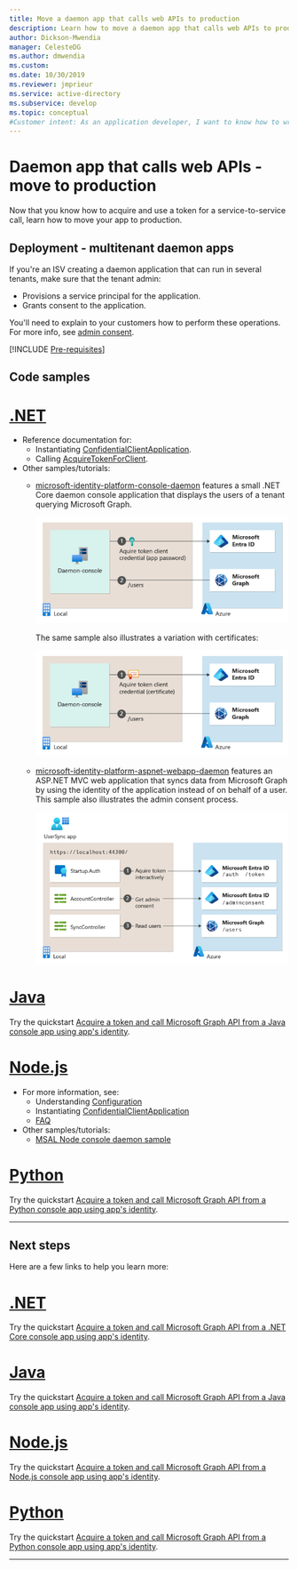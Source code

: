 ```yaml
---
title: Move a daemon app that calls web APIs to production
description: Learn how to move a daemon app that calls web APIs to production
author: Dickson-Mwendia
manager: CelesteDG
ms.author: dmwendia
ms.custom: 
ms.date: 10/30/2019
ms.reviewer: jmprieur
ms.service: active-directory
ms.subservice: develop
ms.topic: conceptual
#Customer intent: As an application developer, I want to know how to write a daemon app that can call web APIs by using the Microsoft identity platform.
---
```


# Daemon app that calls web APIs - move to production

Now that you know how to acquire and use a token for a service-to-service call, learn how to move your app to production.

## Deployment - multitenant daemon apps

If you're an ISV creating a daemon application that can run in several tenants, make sure that the tenant admin:

- Provisions a service principal for the application.
- Grants consent to the application.

You'll need to explain to your customers how to perform these operations. For more info, see [admin consent](./permissions-consent-overview.md#administrator-consent).

[!INCLUDE [Pre-requisites](./includes/scenarios/scenarios-production.md)]

## Code samples

# [.NET](#tab/dotnet)

- Reference documentation for:
  - Instantiating [ConfidentialClientApplication](/dotnet/api/microsoft.identity.client.confidentialclientapplicationbuilder).
  - Calling [AcquireTokenForClient](/dotnet/api/microsoft.identity.client.acquiretokenforclientparameterbuilder?preserve-view=true&view=msal-dotnet-latest&viewFallbackFrom=azure-dotnet).
- Other samples/tutorials:
  - [microsoft-identity-platform-console-daemon](https://github.com/Azure-Samples/microsoft-identity-platform-console-daemon) features a small .NET Core daemon console application that displays the users of a tenant querying Microsoft Graph.

    ![Sample daemon app topology](media/scenario-daemon-app/daemon-app-sample.png)

    The same sample also illustrates a variation with certificates:

    ![Sample daemon app topology - certificates](media/scenario-daemon-app/daemon-app-sample-with-certificate.png)

  - [microsoft-identity-platform-aspnet-webapp-daemon](https://github.com/Azure-Samples/microsoft-identity-platform-aspnet-webapp-daemon) features an ASP.NET MVC web application that syncs data from Microsoft Graph by using the identity of the application instead of on behalf of a user. This sample also illustrates the admin consent process.

    ![topology](media/scenario-daemon-app/damon-app-sample-web.png)

# [Java](#tab/java)

Try the quickstart [Acquire a token and call Microsoft Graph API from a Java console app using app's identity](quickstart-v2-java-daemon.md).

# [Node.js](#tab/nodejs)

- For more information, see:
  - Understanding [Configuration](https://github.com/AzureAD/microsoft-authentication-library-for-js/blob/dev/lib/msal-node/docs/configuration.md)
  - Instantiating [ConfidentialClientApplication](https://github.com/AzureAD/microsoft-authentication-library-for-js/blob/dev/lib/msal-node/docs/initialize-confidential-client-application.md)
  - [FAQ](https://github.com/AzureAD/microsoft-authentication-library-for-js/blob/dev/lib/msal-node/docs/faq.md)
- Other samples/tutorials:
  - [MSAL Node console daemon sample](https://github.com/Azure-Samples/ms-identity-javascript-nodejs-console)

# [Python](#tab/python)

Try the quickstart [Acquire a token and call Microsoft Graph API from a Python console app using app's identity](quickstart-v2-python-daemon.md).

---

## Next steps

Here are a few links to help you learn more:

# [.NET](#tab/dotnet)

Try the quickstart [Acquire a token and call Microsoft Graph API from a .NET Core console app using app's identity](quickstart-v2-netcore-daemon.md).

# [Java](#tab/java)

Try the quickstart [Acquire a token and call Microsoft Graph API from a Java console app using app's identity](quickstart-v2-java-daemon.md).

# [Node.js](#tab/nodejs)

Try the quickstart [Acquire a token and call Microsoft Graph API from a Node.js console app using app's identity](quickstart-v2-nodejs-console.md).

# [Python](#tab/python)

Try the quickstart [Acquire a token and call Microsoft Graph API from a Python console app using app's identity](quickstart-v2-python-daemon.md).

---
